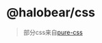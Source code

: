 # @halobear/css

> 部分css来自[pure-css](https://github.com/pure-css/pure/blob/master/src/buttons/css/buttons.css)
